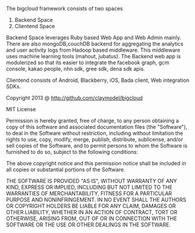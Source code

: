 The bigcloud framework consists of two spaces

1. Backend Space
2. Clientend Space


Backend Space leverages Ruby based Web App and Web Admin mainly. There are also mongoDB,couchDB 
backend for  aggregating the analytics and user activity logs from Hadoop based middleware. This 
middleware uses machine learning tools (mahout, jubatus). The Backend web app is modulerized so 
that its easier to integrate the facebook graph, gcm console, kakao people, nhn sdk, gree sdk, 
dena sdk apis.

Clientend consists of Android, Blackberry, iOS, Bada client, Web integration SDKs.

Copyright 2013 @ http://github.com/claymodel/bigcloud

MIT License

Permission is hereby granted, free of charge, to any person obtaining
a copy of this software and associated documentation files (the
"Software"), to deal in the Software without restriction, including
without limitation the rights to use, copy, modify, merge, publish,
distribute, sublicense, and/or sell copies of the Software, and to
permit persons to whom the Software is furnished to do so, subject to
the following conditions:

The above copyright notice and this permission notice shall be
included in all copies or substantial portions of the Software.

THE SOFTWARE IS PROVIDED "AS IS", WITHOUT WARRANTY OF ANY KIND,
EXPRESS OR IMPLIED, INCLUDING BUT NOT LIMITED TO THE WARRANTIES OF
MERCHANTABILITY, FITNESS FOR A PARTICULAR PURPOSE AND
NONINFRINGEMENT. IN NO EVENT SHALL THE AUTHORS OR COPYRIGHT HOLDERS BE
LIABLE FOR ANY CLAIM, DAMAGES OR OTHER LIABILITY, WHETHER IN AN ACTION
OF CONTRACT, TORT OR OTHERWISE, ARISING FROM, OUT OF OR IN CONNECTION
WITH THE SOFTWARE OR THE USE OR OTHER DEALINGS IN THE SOFTWARE.
